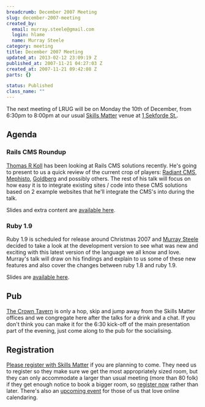 ```yaml
--- 
breadcrumb: December 2007 Meeting
slug: december-2007-meeting
created_by: 
  email: murray.steele@gmail.com
  login: hlame
  name: Murray Steele
category: meeting
title: December 2007 Meeting
updated_at: 2013-02-12 23:09:19 Z
published_at: 2007-11-21 04:27:03 Z
created_at: 2007-11-21 09:42:08 Z
parts: {}

status: Published
class_name: ""
---
```


The next meeting of LRUG will be on Monday the 10th of December, from 6:30pm to 8:00pm at our usual [Skills Matter](http://www.skillsmatter.com/) venue at [1 Sekforde St.](http://maps.google.co.uk/maps?f=q&hl=en&q=EC1R+0BE&layer=&ie=UTF8&z=16&om=1&iwloc=addr).

Agenda
------

### Rails CMS Roundup

[Thomas R Koll](http://tomk32.de) has been looking at Rails CMS solutions recently.  He's going to present to us a quick review of the current crop of players: [Radiant CMS](http://radiantcms.org/), [Mephisto](http://mephistoblog.com/), [Goldberg](http://www.goldberg.240gl.org/) and possibly others.  The rest of his talk will focus on how easy it is to integrate existing sites / code into these CMS solutions based on 2 example websites that he'll integrate the CMS's into during the talk.

Slides and extra content are [available here](http://ananasblau.com/ruby-on-rails-cms).

### Ruby 1.9

Ruby 1.9 is scheduled for release around Christmas 2007 and [Murray Steele](http://h-lame.com/) decided to take a look at the development version to see what was new and exciting with this latest version of the language we all know and love.  Murray's talk will draw on his findings and explain to us some of these new features and also cover the changes between ruby 1.8 and ruby 1.9.

Slides are [available here](http://www.slideshare.net/hlame/wierd-wonderful-ideas-an-overview-of-ruby-19/).

## Pub

[The Crown Tavern](http://fancyapint.com/pubs/pub199.html) is only a hop, skip and jump away from the Skills Matter offices and we congregate here after the talks for a drink and a chat.  If you don't think you can make it for the 6:30 kick-off of the main presentation part of the evening, just come along to the pub for the socialising.

Registration
------------

[Please register with Skills Matter](http://www.skillsmatter.com/lrug) if you are planning to come.  They need us to register so they make sure we get the most appropriately sized room, but they can only accommodate a larger than usual meeting (more than 80 folk) if they get enough notice to book a bigger room, so [register now](http://www.skillsmatter.com/lrug) rather than later.  There's also an [upcoming event](http://upcoming.yahoo.com/event/322274/) for those of us that love online calendaring. 


